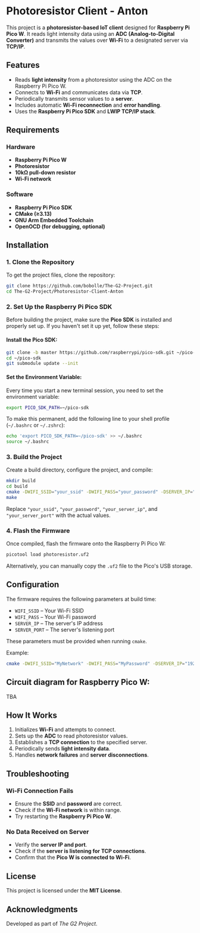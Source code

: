 # Photoresistor Client - Anton

This project is a **photoresistor-based IoT client** designed for **Raspberry Pi Pico W**. It reads light intensity data using an **ADC (Analog-to-Digital Converter)** and transmits the values over **Wi-Fi** to a designated server via **TCP/IP**.

## Features

- Reads **light intensity** from a photoresistor using the ADC on the Raspberry Pi Pico W.
- Connects to **Wi-Fi** and communicates data via **TCP**.
- Periodically transmits sensor values to a **server**.
- Includes automatic **Wi-Fi reconnection** and **error handling**.
- Uses the **Raspberry Pi Pico SDK** and **LWIP TCP/IP stack**.

## Requirements

### Hardware
- **Raspberry Pi Pico W**
- **Photoresistor**
- **10kΩ pull-down resistor**
- **Wi-Fi network**

### Software
- **Raspberry Pi Pico SDK**
- **CMake (≥3.13)**
- **GNU Arm Embedded Toolchain**
- **OpenOCD (for debugging, optional)**

## Installation

### 1. Clone the Repository
To get the project files, clone the repository:

```sh
git clone https://github.com/bobolle/The-G2-Project.git
cd The-G2-Project/Photoresistor-Client-Anton
```

### 2. Set Up the Raspberry Pi Pico SDK
Before building the project, make sure the **Pico SDK** is installed and properly set up. If you haven't set it up yet, follow these steps:

#### Install the Pico SDK:
```sh
git clone -b master https://github.com/raspberrypi/pico-sdk.git ~/pico-sdk
cd ~/pico-sdk
git submodule update --init
```

#### Set the Environment Variable:
Every time you start a new terminal session, you need to set the environment variable:

```sh
export PICO_SDK_PATH=~/pico-sdk
```

To make this permanent, add the following line to your shell profile (`~/.bashrc` or `~/.zshrc`):

```sh
echo 'export PICO_SDK_PATH=~/pico-sdk' >> ~/.bashrc
source ~/.bashrc
```

### 3. Build the Project
Create a build directory, configure the project, and compile:

```sh
mkdir build
cd build
cmake -DWIFI_SSID="your_ssid" -DWIFI_PASS="your_password" -DSERVER_IP="your_server_ip" -DSERVER_PORT=your_server_port ..
make
```

Replace `"your_ssid"`, `"your_password"`, `"your_server_ip"`, and `"your_server_port"` with the actual values.

### 4. Flash the Firmware
Once compiled, flash the firmware onto the Raspberry Pi Pico W:

```sh
picotool load photoresistor.uf2
```

Alternatively, you can manually copy the `.uf2` file to the Pico's USB storage.

## Configuration

The firmware requires the following parameters at build time:
- `WIFI_SSID` – Your Wi-Fi SSID
- `WIFI_PASS` – Your Wi-Fi password
- `SERVER_IP` – The server's IP address
- `SERVER_PORT` – The server's listening port

These parameters must be provided when running `cmake`.

Example:

```sh
cmake -DWIFI_SSID="MyNetwork" -DWIFI_PASS="MyPassword" -DSERVER_IP="192.168.1.100" -DSERVER_PORT=8080 ..
```

## Circuit diagram for Raspberry Pico W:
TBA

## How It Works

1. Initializes **Wi-Fi** and attempts to connect.
2. Sets up the **ADC** to read photoresistor values.
3. Establishes a **TCP connection** to the specified server.
4. Periodically sends **light intensity data**.
5. Handles **network failures** and **server disconnections**.

## Troubleshooting

### Wi-Fi Connection Fails
- Ensure the **SSID** and **password** are correct.
- Check if the **Wi-Fi network** is within range.
- Try restarting the **Raspberry Pi Pico W**.

### No Data Received on Server
- Verify the **server IP and port**.
- Check if the **server is listening for TCP connections**.
- Confirm that the **Pico W is connected to Wi-Fi**.

## License
This project is licensed under the **MIT License**.

## Acknowledgments
Developed as part of *The G2 Project*.

